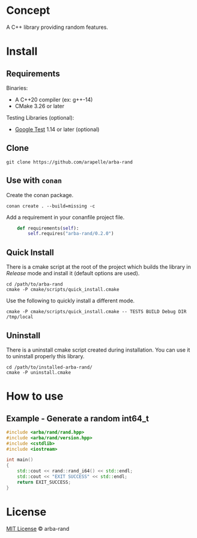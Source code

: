 # Concept #

A C++ library providing random features.

# Install #
## Requirements ##

Binaries:

- A C++20 compiler (ex: g++-14)
- CMake 3.26 or later

Testing Libraries (optional):

- [Google Test](https://github.com/google/googletest) 1.14 or later (optional)

## Clone

```
git clone https://github.com/arapelle/arba-rand
```

## Use with `conan`

Create the conan package.
```
conan create . --build=missing -c
```
Add a requirement in your conanfile project file.
```python
    def requirements(self):
        self.requires("arba-rand/0.2.0")
```

## Quick Install ##
There is a cmake script at the root of the project which builds the library in *Release* mode and install it (default options are used).
```
cd /path/to/arba-rand
cmake -P cmake/scripts/quick_install.cmake
```
Use the following to quickly install a different mode.
```
cmake -P cmake/scripts/quick_install.cmake -- TESTS BUILD Debug DIR /tmp/local
```

## Uninstall ##
There is a uninstall cmake script created during installation. You can use it to uninstall properly this library.
```
cd /path/to/installed-arba-rand/
cmake -P uninstall.cmake
```

# How to use
## Example - Generate a random int64_t
```c++
#include <arba/rand/rand.hpp>
#include <arba/rand/version.hpp>
#include <cstdlib>
#include <iostream>

int main()
{
    std::cout << rand::rand_i64() << std::endl;
    std::cout << "EXIT SUCCESS" << std::endl;
    return EXIT_SUCCESS;
}
```

# License

[MIT License](./LICENSE.md) © arba-rand
